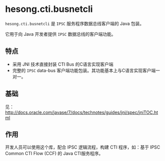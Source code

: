 # hesong.cti.busnetcli

`hesong.cti.busnetcli` 是 `IPSC` 服务程序数据总线客户端的 Java 包装。

它用于向 Java 开发者提供 `IPSC` 数据总线的客户端功能。

## 特点

- 采用 JNI 技术直接封装 CTI Bus 的C语言实现客户端
- 完整的 `IPSC` data-bus 客户端功能包装。其功能基本上与C语言实现客户端一对一。

## 基础
见： http://docs.oracle.com/javase/7/docs/technotes/guides/jni/spec/jniTOC.html

## 作用
开发人员可以使用这个库，配合 IPSC 逻辑流程，构建 CTI 程序，如：基于 IPSC Common CTI Flow (CCF) 的 Java CTI服务程序。
